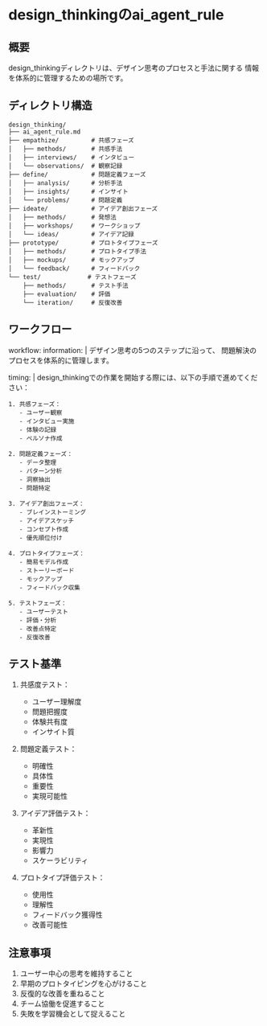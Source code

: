 # design_thinkingのai_agent_rule

## 概要
design_thinkingディレクトリは、デザイン思考のプロセスと手法に関する
情報を体系的に管理するための場所です。

## ディレクトリ構造
```
design_thinking/
├── ai_agent_rule.md
├── empathize/         # 共感フェーズ
│   ├── methods/       # 共感手法
│   ├── interviews/    # インタビュー
│   └── observations/  # 観察記録
├── define/            # 問題定義フェーズ
│   ├── analysis/      # 分析手法
│   ├── insights/      # インサイト
│   └── problems/      # 問題定義
├── ideate/            # アイデア創出フェーズ
│   ├── methods/       # 発想法
│   ├── workshops/     # ワークショップ
│   └── ideas/         # アイデア記録
├── prototype/         # プロトタイプフェーズ
│   ├── methods/       # プロトタイプ手法
│   ├── mockups/       # モックアップ
│   └── feedback/      # フィードバック
└── test/             # テストフェーズ
    ├── methods/       # テスト手法
    ├── evaluation/    # 評価
    └── iteration/     # 反復改善
```

## ワークフロー

workflow:
  information: |
    デザイン思考の5つのステップに沿って、
    問題解決のプロセスを体系的に管理します。

  timing: |
    design_thinkingでの作業を開始する際には、以下の手順で進めてください：

    1. 共感フェーズ：
       - ユーザー観察
       - インタビュー実施
       - 体験の記録
       - ペルソナ作成

    2. 問題定義フェーズ：
       - データ整理
       - パターン分析
       - 洞察抽出
       - 問題特定

    3. アイデア創出フェーズ：
       - ブレインストーミング
       - アイデアスケッチ
       - コンセプト作成
       - 優先順位付け

    4. プロトタイプフェーズ：
       - 簡易モデル作成
       - ストーリーボード
       - モックアップ
       - フィードバック収集

    5. テストフェーズ：
       - ユーザーテスト
       - 評価・分析
       - 改善点特定
       - 反復改善

## テスト基準

1. 共感度テスト：
   - ユーザー理解度
   - 問題把握度
   - 体験共有度
   - インサイト質

2. 問題定義テスト：
   - 明確性
   - 具体性
   - 重要性
   - 実現可能性

3. アイデア評価テスト：
   - 革新性
   - 実現性
   - 影響力
   - スケーラビリティ

4. プロトタイプ評価テスト：
   - 使用性
   - 理解性
   - フィードバック獲得性
   - 改善可能性

## 注意事項

1. ユーザー中心の思考を維持すること
2. 早期のプロトタイピングを心がけること
3. 反復的な改善を重ねること
4. チーム協働を促進すること
5. 失敗を学習機会として捉えること